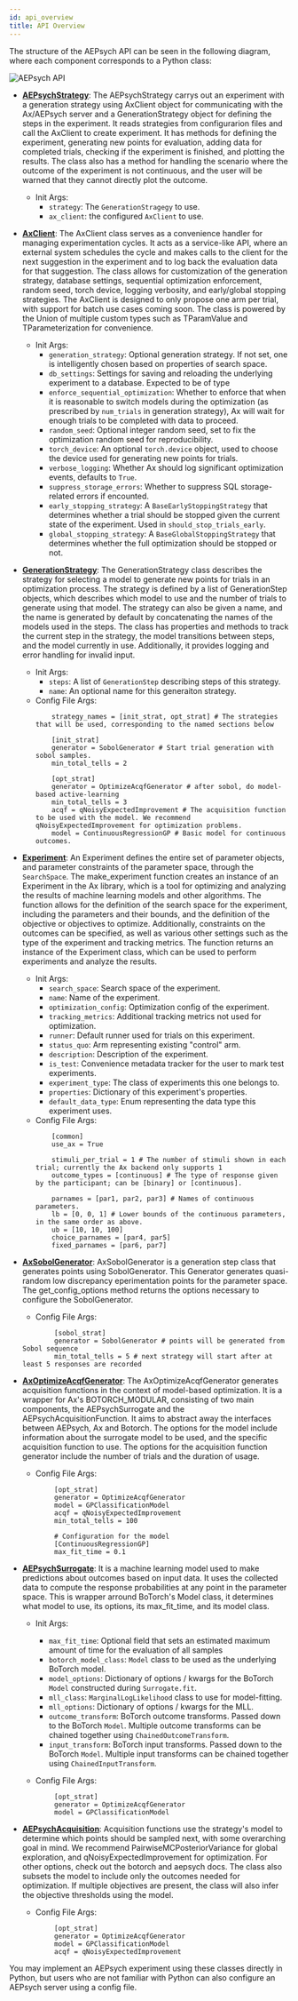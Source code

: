 ```yaml
---
id: api_overview
title: API Overview
---
```


The structure of the AEPsych API can be seen in the following diagram, where each component corresponds to a Python class:

![AEPsych API](assets/new_api_diagram.png)

- **[AEPsychStrategy](../aepsych/strategy.py#L500)**: The AEPsychStrategy carrys out an experiment with a generation strategy using AxClient object for communicating with the Ax/AEPsych server and a GenerationStrategy object for defining the steps in the experiment. It reads strategies from configurarion files and call the AxClient to create experiment. It has methods for defining the experiment, generating new points for evaluation, adding data for completed trials, checking if the experiment is finished, and plotting the results. The class also has a method for handling the scenario where the outcome of the experiment is not continuous, and the user will be warned that they cannot directly plot the outcome.

    - Init Args:
        - `strategy`: The `GenerationStragegy` to use.
        - `ax_client`: the configured `AxClient` to use.

- **[AxClient](https://github.com/facebook/Ax/blob/main/ax/service/ax_client.py#L108)**: The AxClient class serves as a convenience handler for managing experimentation cycles. It acts as a service-like API, where an external system schedules the cycle and makes calls to the client for the next suggestion in the experiment and to log back the evaluation data for that suggestion. The class allows for customization of the generation strategy, database settings, sequential optimization enforcement, random seed, torch device, logging verbosity, and early/global stopping strategies. The AxClient is designed to only propose one arm per trial, with support for batch use cases coming soon. The class is powered by the Union of multiple custom types such as TParamValue and TParameterization for convenience.

    - Init Args:
        - `generation_strategy`: Optional generation strategy. If not set, one is intelligently chosen based on properties of search space.
        - `db_settings`: Settings for saving and reloading the underlying experiment to a database. Expected to be of type
        - `enforce_sequential_optimization`: Whether to enforce that when it is reasonable to switch models during the optimization (as prescribed
            by `num_trials` in generation strategy), Ax will wait for enough trials to be completed with data to proceed. 
        - `random_seed`: Optional integer random seed, set to fix the optimization
            random seed for reproducibility.
        - `torch_device`: An optional `torch.device` object, used to choose the device used for generating new points for trials.
        - `verbose_logging`: Whether Ax should log significant optimization events, defaults to `True`.
        - `suppress_storage_errors`: Whether to suppress SQL storage-related errors if encounted. 
        - `early_stopping_strategy`: A `BaseEarlyStoppingStrategy` that determines whether a trial should be stopped given the current state of
            the experiment. Used in `should_stop_trials_early`.
        - `global_stopping_strategy`: A `BaseGlobalStoppingStrategy` that determines whether the full optimization should be stopped or not.
    
- **[GenerationStrategy](https://github.com/facebook/Ax/blob/main/ax/modelbridge/generation_strategy.py#L46)**: The GenerationStrategy class describes the strategy for selecting a model to generate new points for trials in an optimization process. The strategy is defined by a list of GenerationStep objects, which describes which model to use and the number of trials to generate using that model. The strategy can also be given a name, and the name is generated by default by concatenating the names of the models used in the steps. The class has properties and methods to track the current step in the strategy, the model transitions between steps, and the model currently in use. Additionally, it provides logging and error handling for invalid input.
    - Init Args:
        - `steps`: A list of `GenerationStep` describing steps of this strategy.
        - `name`: An optional name for this generaiton strategy.
    - Config File Args:
        ```
            strategy_names = [init_strat, opt_strat] # The strategies that will be used, corresponding to the named sections below
    
            [init_strat]
            generator = SobolGenerator # Start trial generation with sobol samples.
            min_total_tells = 2
    
            [opt_strat]
            generator = OptimizeAcqfGenerator # after sobol, do model-based active-learning
            min_total_tells = 3
            acqf = qNoisyExpectedImprovement # The acquisition function to be used with the model. We recommend qNoisyExpectedImprovement for optimization problems.
            model = ContinuousRegressionGP # Basic model for continuous outcomes.
        ```

- **[Experiment](https://github.com/facebook/Ax/blob/main/ax/core/experiment.py#L59)**: An Experiment defines the entire set of parameter objects, and parameter constraints of the parameter space, through the `SearchSpace`. The make_experiment function creates an instance of an Experiment in the Ax library, which is a tool for optimizing and analyzing the results of machine learning models and other algorithms. The function allows for the definition of the search space for the experiment, including the parameters and their bounds, and the definition of the objective or objectives to optimize. Additionally, constraints on the outcomes can be specified, as well as various other settings such as the type of the experiment and tracking metrics. The function returns an instance of the Experiment class, which can be used to perform experiments and analyze the results.

    - Init Args:
        - `search_space`: Search space of the experiment.
        - `name`: Name of the experiment.
        - `optimization_config`: Optimization config of the experiment.
        - `tracking_metrics`: Additional tracking metrics not used for optimization.
        - `runner`: Default runner used for trials on this experiment.
        - `status_quo`: Arm representing existing "control" arm.
        - `description`: Description of the experiment.
        - `is_test`: Convenience metadata tracker for the user to mark test experiments.
        - `experiment_type`: The class of experiments this one belongs to.
        - `properties`: Dictionary of this experiment's properties.
        - `default_data_type`: Enum representing the data type this experiment uses.
    - Config File Args:
        ```       
            [common]
            use_ax = True
            
            stimuli_per_trial = 1 # The number of stimuli shown in each trial; currently the Ax backend only supports 1
            outcome_types = [continuous] # The type of response given by the participant; can be [binary] or [continuous].
    
            parnames = [par1, par2, par3] # Names of continuous parameters.
            lb = [0, 0, 1] # Lower bounds of the continuous parameters, in the same order as above.
            ub = [10, 10, 100]
            choice_parnames = [par4, par5]
            fixed_parnames = [par6, par7]
        ```
         
- **[AxSobolGenerator](../aepsych/generators/sobol_generator.py#L93)**: AxSobolGenerator is a generation step class that generates points using SobolGenerator. This Generator generates quasi-random low discrepancy eperimentation points for the parameter space. The get_config_options method returns the options necessary to configure the SobolGenerator.
    - Config File Args:
    ```
            [sobol_strat]
            generator = SobolGenerator # points will be generated from Sobol sequence
            min_total_tells = 5 # next strategy will start after at least 5 responses are recorded
    ```


- **[AxOptimizeAcqfGenerator](../aepsych/generators/optimize_acqf_generator.py#L182)**: The AxOptimizeAcqfGenerator generates acquisition functions in the context of model-based optimization. It is a wrapper for Ax's BOTORCH_MODULAR, consisting of two main components, the AEPsychSurrogate and the AEPsychAcquisitionFunction. It aims to abstract away the interfaces between AEPsych, Ax and Botorch. The options for the model include information about the surrogate model to be used, and the specific acquisition function to use. The options for the acquisition function generator include the number of trials and the duration of usage.      
    - Config File Args:
    ```
            [opt_strat]
            generator = OptimizeAcqfGenerator
            model = GPClassificationModel
            acqf = qNoisyExpectedImprovement
            min_total_tells = 100
        
            # Configuration for the model
            [ContinuousRegressionGP]
            max_fit_time = 0.1
    ```

- **[AEPsychSurrogate](../aepsych/models/surrogate.py#L18)**: It is a machine learning model used to make predictions about outcomes based on input data. It uses the collected data to compute the response probabilities at any point in the parameter space. This is wrapper arround BoTorch's Model class, it determines what model to use, its options, its max_fit_time, and its model class. 

    - Init Args:
        - `max_fit_time`: Optional field that sets an estimated maximum amount of time for the evaluation of all samples
        - `botorch_model_class`: `Model` class to be used as the underlying BoTorch model.
        - `model_options`: Dictionary of options / kwargs for the BoTorch `Model` constructed during `Surrogate.fit`.
        - `mll_class`: `MarginalLogLikelihood` class to use for model-fitting.
        - `mll_options`: Dictionary of options / kwargs for the MLL.
        - `outcome_transform`: BoTorch outcome transforms. Passed down to the BoTorch `Model`. Multiple outcome transforms can be chained
            together using `ChainedOutcomeTransform`.
        - `input_transform`: BoTorch input transforms. Passed down to the BoTorch `Model`. Multiple input transforms can be chained
            together using `ChainedInputTransform`.
        <!-- - `covar_module_class`: Covariance module class, not yet used. Will be used to construct custom BoTorch `Model` in the future.
        - `covar_module_options`: Covariance module kwargs, not yet used. Will be used to construct custom BoTorch `Model` in the future.
        - `likelihood`: `Likelihood` class, not yet used. Will be used to construct custom BoTorch `Model` in the future.
        - `likelihood_options`: Likelihood options, not yet used. Will be used to construct custom BoTorch `Model` in the future. -->

    - Config File Args:
    ```
            [opt_strat]
            generator = OptimizeAcqfGenerator
            model = GPClassificationModel
    ```

- **[AEPsychAcquisition](../aepsych/acquisition/acquisition.py#L15)**: Acquisition functions use the strategy's model to determine which points should be sampled next, with some overarching goal in mind. We recommend PairwiseMCPosteriorVariance for global exploration, and qNoisyExpectedImprovement for optimization. For other options, check out the botorch and aepsych docs. The class also subsets the model to include only the outcomes needed for optimization. If multiple objectives are present, the class will also infer the objective thresholds using the model.
    - Config File Args:
    ```
            [opt_strat]
            generator = OptimizeAcqfGenerator
            model = GPClassificationModel
            acqf = qNoisyExpectedImprovement
    ```


You may implement an AEPsych experiment using these classes directly in Python, but users who are not familiar with Python can also configure an AEPsych server using a config file.
